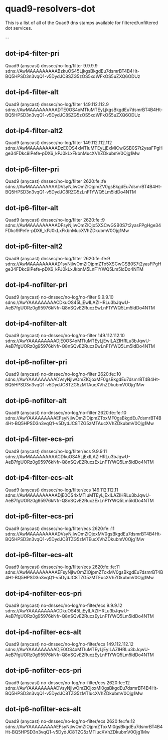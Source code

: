 # quad9-resolvers-dot

This is a list of all of the Quad9 dns stamps available for filtered/unfiltered dot services.

--

## dot-ip4-filter-pri
Quad9 (anycast) dnssec/no-log/filter 9.9.9.9
sdns://AwMAAAAAAAAABzkuOS45LjkgsBkgdEu7dsmrBT4B4Ht-BQ5HPSD3n3vqQ1-v5DydJC8SZG5zOS5xdWFkOS5uZXQ6ODUz

## dot-ip4-filter-alt
Quad9 (anycast) dnssec/no-log/filter 149.112.112.9
sdns://AwMAAAAAAAAADTE0OS4xMTIuMTEyLjkgsBkgdEu7dsmrBT4B4Ht-BQ5HPSD3n3vqQ1-v5DydJC8SZG5zOS5xdWFkOS5uZXQ6ODUz

## dot-ip4-filter-alt2
Quad9 (anycast) dnssec/no-log/filter 149.112.112.112
sdns://AwMAAAAAAAAADzE0OS4xMTIuMTEyLjExMiCwGSB0S7t2yasFPgHge34FDkc9IPefe-pDX6_kPJ0kLxFkbnMucXVhZDkubmV0Ojg1Mw

## dot-ip6-filter-pri
Quad9 (anycast) dnssec/no-log/filter 2620:fe::fe
sdns://AwMAAAAAAAAADVsyNjIwOmZlOjpmZV0gsBkgdEu7dsmrBT4B4Ht-BQ5HPSD3n3vqQ1-v5DydJC8RZG5zLnF1YWQ5Lm5ldDo4NTM

## dot-ip6-filter-alt
Quad9 (anycast) dnssec/no-log/filter 2620:fe::9
sdns://AwMAAAAAAAAADFsyNjIwOmZlOjo5XSCwGSB0S7t2yasFPgHge34FDkc9IPefe-pDX6_kPJ0kLxFkbnMucXVhZDkubmV0Ojg1Mw

## dot-ip6-filter-alt2
Quad9 (anycast) dnssec/no-log/filter 2620:fe::fe:9
sdns://AwMAAAAAAAAAD1syNjIwOmZlOjpmZTo5XSCwGSB0S7t2yasFPgHge34FDkc9IPefe-pDX6_kPJ0kLxJkbnM5LnF1YWQ5Lm5ldDo4NTM

## dot-ip4-nofilter-pri
Quad9 (anycast) no-dnssec/no-log/no-filter 9.9.9.10
sdns://AwYAAAAAAAAACDkuOS45LjEwILAZIHRLu3bJqwU-AeB7fgUORz0g95976kNfr-Q8nSQvE2RuczEwLnF1YWQ5Lm5ldDo4NTM

## dot-ip4-nofilter-alt
Quad9 (anycast) no-dnssec/no-log/no-filter 149.112.112.10
sdns://AwYAAAAAAAAADjE0OS4xMTIuMTEyLjEwILAZIHRLu3bJqwU-AeB7fgUORz0g95976kNfr-Q8nSQvE2RuczEwLnF1YWQ5Lm5ldDo4NTM

## dot-ip6-nofilter-pri
Quad9 (anycast) no-dnssec/no-log/no-filter 2620:fe::10
sdns://AwYAAAAAAAAADVsyNjIwOmZlOjoxMF0gsBkgdEu7dsmrBT4B4Ht-BQ5HPSD3n3vqQ1-v5DydJC8TZG5zMTAucXVhZDkubmV0Ojg1Mw

## dot-ip6-nofilter-alt
Quad9 (anycast) no-dnssec/no-log/no-filter 2620:fe::fe:10
sdns://AwYAAAAAAAAAEFsyNjIwOmZlOjpmZToxMF0gsBkgdEu7dsmrBT4B4Ht-BQ5HPSD3n3vqQ1-v5DydJC8TZG5zMTAucXVhZDkubmV0Ojg1Mw

## dot-ip4-filter-ecs-pri
Quad9 (anycast) dnssec/no-log/filter/ecs 9.9.9.11
sdns://AwMAAAAAAAAACDkuOS45LjExILAZIHRLu3bJqwU-AeB7fgUORz0g95976kNfr-Q8nSQvE2RuczExLnF1YWQ5Lm5ldDo4NTM

## dot-ip4-filter-ecs-alt
Quad9 (anycast) dnssec/no-log/filter/ecs 149.112.112.11
sdns://AwMAAAAAAAAADjE0OS4xMTIuMTEyLjExILAZIHRLu3bJqwU-AeB7fgUORz0g95976kNfr-Q8nSQvE2RuczExLnF1YWQ5Lm5ldDo4NTM

## dot-ip6-filter-ecs-pri
Quad9 (anycast) dnssec/no-log/filter/ecs 2620:fe::11
sdns://AwMAAAAAAAAADVsyNjIwOmZlOjoxMV0gsBkgdEu7dsmrBT4B4Ht-BQ5HPSD3n3vqQ1-v5DydJC8TZG5zMTEucXVhZDkubmV0Ojg1Mw

## dot-ip6-filter-ecs-alt
Quad9 (anycast) dnssec/no-log/filter/ecs 2620:fe::fe:11
sdns://AwMAAAAAAAAAEFsyNjIwOmZlOjpmZToxMV0gsBkgdEu7dsmrBT4B4Ht-BQ5HPSD3n3vqQ1-v5DydJC8TZG5zMTEucXVhZDkubmV0Ojg1Mw

## dot-ip4-nofilter-ecs-pri
Quad9 (anycast) no-dnssec/no-log/no-filter/ecs 9.9.9.12
sdns://AwYAAAAAAAAACDkuOS45LjEyILAZIHRLu3bJqwU-AeB7fgUORz0g95976kNfr-Q8nSQvE2RuczEyLnF1YWQ5Lm5ldDo4NTM

## dot-ip4-nofilter-ecs-alt
Quad9 (anycast) no-dnssec/no-log/no-filter/ecs 149.112.112.12
sdns://AwYAAAAAAAAADjE0OS4xMTIuMTEyLjEyILAZIHRLu3bJqwU-AeB7fgUORz0g95976kNfr-Q8nSQvE2RuczEyLnF1YWQ5Lm5ldDo4NTM

## dot-ip6-nofilter-ecs-pri
Quad9 (anycast) no-dnssec/no-log/no-filter/ecs 2620:fe::12
sdns://AwYAAAAAAAAADVsyNjIwOmZlOjoxMl0gsBkgdEu7dsmrBT4B4Ht-BQ5HPSD3n3vqQ1-v5DydJC8TZG5zMTIucXVhZDkubmV0Ojg1Mw

## dot-ip6-nofilter-ecs-alt 
Quad9 (anycast) no-dnssec/no-log/no-filter/ecs 2620:fe::fe:12 
sdns://AwYAAAAAAAAAEFsyNjIwOmZlOjpmZToxMl0gsBkgdEu7dsmrBT4B4Ht-BQ5HPSD3n3vqQ1-v5DydJC8TZG5zMTIucXVhZDkubmV0Ojg1Mw

